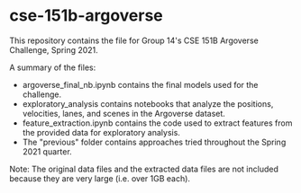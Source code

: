 # cse-151b-argoverse

This repository contains the file for Group 14's CSE 151B Argoverse Challenge, Spring 2021.

A summary of the files:
- argoverse_final_nb.ipynb contains the final models used for the challenge.
- exploratory_analysis contains notebooks that analyze the positions, velocities, lanes, and scenes in the Argoverse dataset.
- feature_extraction.ipynb contains the code used to extract features from the provided data for exploratory analysis.
- The "previous" folder contains approaches tried throughout the Spring 2021 quarter.

Note: The original data files and the extracted data files are not included because they are very large (i.e. over 1GB each).

